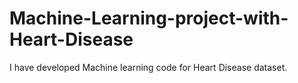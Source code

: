 # Machine-Learning-project-with-Heart-Disease

I have developed Machine learning code for Heart Disease dataset.
